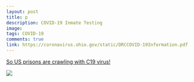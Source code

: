 ```yaml
---
layout: post
title: p
description: COVID-19 Inmate Testing
image: 
tags: COVID-19
comments: true
link: https://coronavirus.ohio.gov/static/DRCCOVID-19Information.pdf
---
```

[So US prisons are crawling with C19 virus!](https://coronavirus.ohio.gov/static/DRCCOVID-19Information.pdf)

![](https://lh3.googleusercontent.com/QS1a9PQY6t3y4vepGCmBkAFB0QuNyFmG8rd98HouLy3V38rZbXqVn2dcR9dLBXJjHGWaLF5rKQ=w1280)
